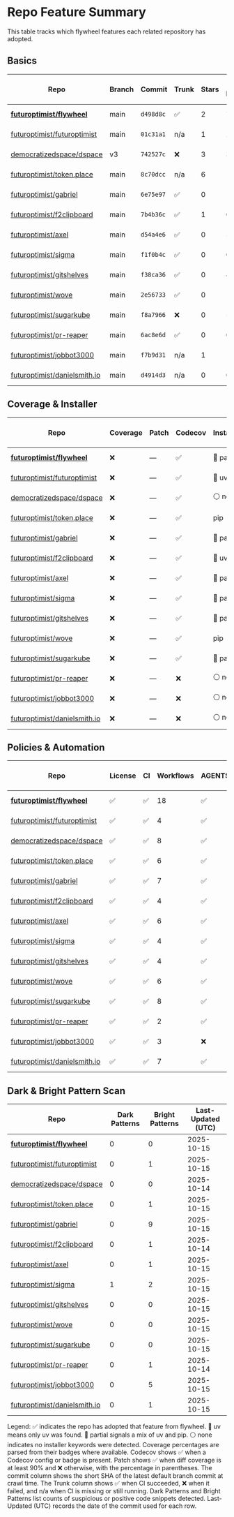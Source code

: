 # Repo Feature Summary

This table tracks which flywheel features each related repository has adopted.

<!-- spellchecker: disable -->
## Basics
| Repo | Branch | Commit | Trunk | Stars | Open Issues | Last-Updated (UTC) |
| ---- | ------ | ------ | ----- | ----- | ----------- | ----------------- |
| **[futuroptimist/flywheel](https://github.com/futuroptimist/flywheel)** | main | `d498d8c` | ✅ | 2 | 7 | 2025-10-15 |
| [futuroptimist/futuroptimist](https://github.com/futuroptimist/futuroptimist) | main | `01c31a1` | n/a | 1 | 2 | 2025-10-15 |
| [democratizedspace/dspace](https://github.com/democratizedspace/dspace) | v3 | `742527c` | ❌ | 3 | 39 | 2025-10-14 |
| [futuroptimist/token.place](https://github.com/futuroptimist/token.place) | main | `8c70dcc` | n/a | 6 | 11 | 2025-10-15 |
| [futuroptimist/gabriel](https://github.com/futuroptimist/gabriel) | main | `6e75e97` | ✅ | 0 | 10 | 2025-10-15 |
| [futuroptimist/f2clipboard](https://github.com/futuroptimist/f2clipboard) | main | `7b4b36c` | ✅ | 1 | 0 | 2025-10-14 |
| [futuroptimist/axel](https://github.com/futuroptimist/axel) | main | `d54a4e6` | ✅ | 0 | 5 | 2025-10-15 |
| [futuroptimist/sigma](https://github.com/futuroptimist/sigma) | main | `f1f0b4c` | ✅ | 0 | 0 | 2025-10-15 |
| [futuroptimist/gitshelves](https://github.com/futuroptimist/gitshelves) | main | `f38ca36` | ✅ | 0 | 4 | 2025-10-15 |
| [futuroptimist/wove](https://github.com/futuroptimist/wove) | main | `2e56733` | ✅ | 0 | 1 | 2025-10-15 |
| [futuroptimist/sugarkube](https://github.com/futuroptimist/sugarkube) | main | `f8a7966` | ❌ | 0 | 5 | 2025-10-15 |
| [futuroptimist/pr-reaper](https://github.com/futuroptimist/pr-reaper) | main | `6ac8e6d` | ✅ | 0 | 0 | 2025-10-14 |
| [futuroptimist/jobbot3000](https://github.com/futuroptimist/jobbot3000) | main | `f7b9d31` | n/a | 1 | 10 | 2025-10-15 |
| [futuroptimist/danielsmith.io](https://github.com/futuroptimist/danielsmith.io) | main | `d4914d3` | n/a | 0 | 0 | 2025-10-15 |

## Coverage & Installer
| Repo | Coverage | Patch | Codecov | Installer | Last-Updated (UTC) |
| ---- | -------- | ----- | ------- | --------- | ----------------- |
| **[futuroptimist/flywheel](https://github.com/futuroptimist/flywheel)** | ❌ | — | ✅ | 🔶 partial | 2025-10-15 |
| [futuroptimist/futuroptimist](https://github.com/futuroptimist/futuroptimist) | ❌ | — | ✅ | 🚀 uv | 2025-10-15 |
| [democratizedspace/dspace](https://github.com/democratizedspace/dspace) | ❌ | — | ✅ | ⚪ none | 2025-10-14 |
| [futuroptimist/token.place](https://github.com/futuroptimist/token.place) | ❌ | — | ✅ | pip | 2025-10-15 |
| [futuroptimist/gabriel](https://github.com/futuroptimist/gabriel) | ❌ | — | ✅ | 🔶 partial | 2025-10-15 |
| [futuroptimist/f2clipboard](https://github.com/futuroptimist/f2clipboard) | ❌ | — | ✅ | 🚀 uv | 2025-10-14 |
| [futuroptimist/axel](https://github.com/futuroptimist/axel) | ❌ | — | ✅ | 🔶 partial | 2025-10-15 |
| [futuroptimist/sigma](https://github.com/futuroptimist/sigma) | ❌ | — | ✅ | 🔶 partial | 2025-10-15 |
| [futuroptimist/gitshelves](https://github.com/futuroptimist/gitshelves) | ❌ | — | ✅ | 🔶 partial | 2025-10-15 |
| [futuroptimist/wove](https://github.com/futuroptimist/wove) | ❌ | — | ✅ | pip | 2025-10-15 |
| [futuroptimist/sugarkube](https://github.com/futuroptimist/sugarkube) | ❌ | — | ✅ | 🔶 partial | 2025-10-15 |
| [futuroptimist/pr-reaper](https://github.com/futuroptimist/pr-reaper) | ❌ | — | ❌ | ⚪ none | 2025-10-14 |
| [futuroptimist/jobbot3000](https://github.com/futuroptimist/jobbot3000) | ❌ | — | ❌ | ⚪ none | 2025-10-15 |
| [futuroptimist/danielsmith.io](https://github.com/futuroptimist/danielsmith.io) | ❌ | — | ❌ | ⚪ none | 2025-10-15 |

## Policies & Automation
| Repo | License | CI | Workflows | AGENTS.md | Code of Conduct | Contributing | Pre-commit | Last-Updated (UTC) |
| ---- | ------- | -- | --------- | --------- | --------------- | ------------ | ---------- | ----------------- |
| **[futuroptimist/flywheel](https://github.com/futuroptimist/flywheel)** | ✅ | ✅ | 18 | ✅ | ✅ | ✅ | ✅ | 2025-10-15 |
| [futuroptimist/futuroptimist](https://github.com/futuroptimist/futuroptimist) | ✅ | ✅ | 4 | ✅ | ✅ | ✅ | ✅ | 2025-10-15 |
| [democratizedspace/dspace](https://github.com/democratizedspace/dspace) | ✅ | ✅ | 8 | ✅ | ✅ | ✅ | ✅ | 2025-10-14 |
| [futuroptimist/token.place](https://github.com/futuroptimist/token.place) | ✅ | ✅ | 6 | ✅ | ✅ | ✅ | ✅ | 2025-10-15 |
| [futuroptimist/gabriel](https://github.com/futuroptimist/gabriel) | ✅ | ✅ | 7 | ✅ | ✅ | ✅ | ✅ | 2025-10-15 |
| [futuroptimist/f2clipboard](https://github.com/futuroptimist/f2clipboard) | ✅ | ✅ | 4 | ✅ | ✅ | ✅ | ✅ | 2025-10-14 |
| [futuroptimist/axel](https://github.com/futuroptimist/axel) | ✅ | ✅ | 6 | ✅ | ✅ | ✅ | ✅ | 2025-10-15 |
| [futuroptimist/sigma](https://github.com/futuroptimist/sigma) | ✅ | ✅ | 4 | ✅ | ✅ | ✅ | ✅ | 2025-10-15 |
| [futuroptimist/gitshelves](https://github.com/futuroptimist/gitshelves) | ✅ | ✅ | 4 | ✅ | ❌ | ❌ | ❌ | 2025-10-15 |
| [futuroptimist/wove](https://github.com/futuroptimist/wove) | ✅ | ✅ | 6 | ✅ | ✅ | ✅ | ✅ | 2025-10-15 |
| [futuroptimist/sugarkube](https://github.com/futuroptimist/sugarkube) | ✅ | ✅ | 8 | ✅ | ✅ | ✅ | ✅ | 2025-10-15 |
| [futuroptimist/pr-reaper](https://github.com/futuroptimist/pr-reaper) | ✅ | ✅ | 2 | ✅ | ✅ | ✅ | ❌ | 2025-10-14 |
| [futuroptimist/jobbot3000](https://github.com/futuroptimist/jobbot3000) | ✅ | ✅ | 3 | ❌ | ❌ | ❌ | ❌ | 2025-10-15 |
| [futuroptimist/danielsmith.io](https://github.com/futuroptimist/danielsmith.io) | ✅ | ✅ | 7 | ✅ | ❌ | ❌ | ✅ | 2025-10-15 |

## Dark & Bright Pattern Scan
| Repo | Dark Patterns | Bright Patterns | Last-Updated (UTC) |
| ---- | ------------- | --------------- | ----------------- |
| **[futuroptimist/flywheel](https://github.com/futuroptimist/flywheel)** | 0 | 0 | 2025-10-15 |
| [futuroptimist/futuroptimist](https://github.com/futuroptimist/futuroptimist) | 0 | 1 | 2025-10-15 |
| [democratizedspace/dspace](https://github.com/democratizedspace/dspace) | 0 | 0 | 2025-10-14 |
| [futuroptimist/token.place](https://github.com/futuroptimist/token.place) | 0 | 1 | 2025-10-15 |
| [futuroptimist/gabriel](https://github.com/futuroptimist/gabriel) | 0 | 9 | 2025-10-15 |
| [futuroptimist/f2clipboard](https://github.com/futuroptimist/f2clipboard) | 0 | 1 | 2025-10-14 |
| [futuroptimist/axel](https://github.com/futuroptimist/axel) | 0 | 1 | 2025-10-15 |
| [futuroptimist/sigma](https://github.com/futuroptimist/sigma) | 1 | 2 | 2025-10-15 |
| [futuroptimist/gitshelves](https://github.com/futuroptimist/gitshelves) | 0 | 0 | 2025-10-15 |
| [futuroptimist/wove](https://github.com/futuroptimist/wove) | 0 | 0 | 2025-10-15 |
| [futuroptimist/sugarkube](https://github.com/futuroptimist/sugarkube) | 0 | 0 | 2025-10-15 |
| [futuroptimist/pr-reaper](https://github.com/futuroptimist/pr-reaper) | 0 | 1 | 2025-10-14 |
| [futuroptimist/jobbot3000](https://github.com/futuroptimist/jobbot3000) | 0 | 5 | 2025-10-15 |
| [futuroptimist/danielsmith.io](https://github.com/futuroptimist/danielsmith.io) | 0 | 1 | 2025-10-15 |

Legend: ✅ indicates the repo has adopted that feature from flywheel. 🚀 uv means only uv was found. 🔶 partial signals a mix of uv and pip. ⚪ none indicates no installer keywords were detected.
Coverage percentages are parsed from their badges where available. Codecov shows ✅ when a Codecov config or badge is present. Patch shows ✅ when diff coverage is at least 90% and ❌ otherwise, with the percentage in parentheses.
The commit column shows the short SHA of the latest default branch commit at crawl time. The Trunk column shows ✅ when CI succeeded, ❌ when it failed, and n/a when CI is missing or still running. Dark Patterns and Bright Patterns list counts of suspicious or positive code snippets detected.
Last-Updated (UTC) records the date of the commit used for each row.
